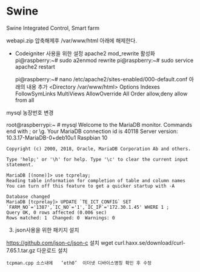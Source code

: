 # Swine
Swine Integrated Control, Smart farm


webapi.zip 압축해제후 /var/www/html 아래에 해제한다. 
- Codeigniter 사용을 위한 설정 
	apache2 mod_rewrite 활성화 	
	pi@raspberry:~#  sudo a2enmod rewrite
	pi@raspberry:~#  sudo service apache2 restart

	pi@raspberry:~#  nano /etc/apache2/sites-enabled/000-default.conf 아래의 내용 추가
	<Directory /var/www/html> 
	Options Indexes FollowSymLinks MultiViews 
	AllowOverride All 
	Order allow,deny 
	allow from all 
	</Directory>
 
 
 mysql 농장번호 변경
 
 root@raspberrypi:~ # mysql
	Welcome to the MariaDB monitor.  Commands end with ; or \g.
	Your MariaDB connection id is 40118
	Server version: 10.3.17-MariaDB-0+deb10u1 Raspbian 10
	
	Copyright (c) 2000, 2018, Oracle, MariaDB Corporation Ab and others.
	
	Type 'help;' or '\h' for help. Type '\c' to clear the current input statement.
	
	MariaDB [(none)]> use tcprelay;
	Reading table information for completion of table and column names
	You can turn off this feature to get a quicker startup with -A
	
	Database changed
	MariaDB [tcprelay]> UPDATE `TE_ICT_CONFIG` SET `FARM_NO`='1387',`IC_NO`='1',`IC_IP`='172.30.1.45' WHERE 1 ;
	Query OK, 0 rows affected (0.006 sec)
	Rows matched: 1  Changed: 0  Warnings: 0
  
  3. json사용을 위한 패키지 설치
  
  https://github.com/json-c/json-c  설치
	wget curl.haxx.se/download/curl-7.65.1.tar.gz   다운로드 설치
  
  
	tcpman.cpp 소스내에   ‘eth0’  이더넷 디바이스명칭 확인 후 수정
  
  
  
  
  
  
